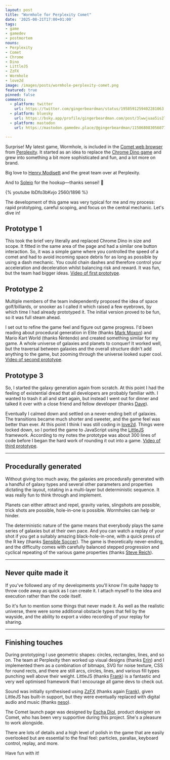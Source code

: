 ```yaml
---
layout: post
title: "Wormhole for Perplexity Comet"
date: '2025-08-21T17:00+01:00'
tags:
- game
- gamedev
- postmortem
nouns:
- Perplexity
- Comet
- Chrome
- Dino
- LittleJS
- ZzFX
- Wormhole
- love2d
image: /images/posts/wormhole-perplexity-comet.png
featured: true
pinned: false
comments:
  - platform: twitter
    url: https://twitter.com/gingerbeardman/status/1958591259402281063
  - platform: bluesky
    url: https://bsky.app/profile/gingerbeardman.com/post/3lwwjuaa5is2l
  - platform: mastodon
    url: https://mastodon.gamedev.place/@gingerbeardman/115068083056077870

---
```


Surprise! My latest game, Wormhole, is included in the [Comet web browser](https://www.perplexity.ai/comet) from [Perplexity](https://www.perplexity.ai). It started as an idea to replace the [Chrome Dino game](https://en.wikipedia.org/wiki/Dinosaur_Game) and grew into something a bit more sophisticated and fun, and a lot more on brand.

Big love to [Henry Modisett](https://x.com/henrymodis) and the great team over at Perplexity.

And to [Soleio](https://x.com/soleio) for the hookup—thanks sensei! 🙌

{% youtube IbDfo3bKvjo 2560/1896 %}

The development of this game was very typical for me and my process: rapid prototyping, careful scoping, and focus on the central mechanic. Let's dive in!

## Prototype 1

This took the brief very literally and replaced Chrome Dino in size and scope. It fitted in the same area of the page and had a similar one button interaction. So, it was a simple game where you controlled the speed of a comet and had to avoid incoming space debris for as long as possible by using a dash mechanic. You could chain dashes and therefore control your acceleration and deceleration whilst balancing risk and reward. It was fun, but the team had bigger ideas. [Video of first prototype](https://youtu.be/qk7J0CLwX80).

## Prototype 2

Multiple members of the team independently proposed the idea of space golf/billiards, or snooker as I called it which raised a few eyebrows, by which time I had already prototyped it. The initial version proved to be fun, so it was full steam ahead. 

I set out to refine the game feel and figure out game progress. I'd been reading about procedural generation in Elite (thanks [Mark Moxon](https://elite.bbcelite.com)) and Mario Kart World (thanks Nintendo) and created something similar for my game. A whole universe of galaxies and planets to conquer! It worked well, but the traversal between galaxies and the overall structure didn't add anything to the game, but zooming through the universe looked super cool. [Video of second prototype](https://youtu.be/CQR4NPkDQ18).

## Prototype 3

So, I started the galaxy generation again from scratch. At this point I had the feeling of existential dread that all developers are probably familiar with. I wanted to trash it all and start again, but instead I went out for dinner and talked it over with a close friend and fellow developer (thanks [Dave](https://bsky.app/profile/daveroberts.dev)).

Eventually I calmed down and settled on a never-ending belt of galaxies. The transitions became much shorter and sweeter, and the game feel was better than ever. At this point I think I was still coding in [love2d](https://love2d.org). Things were locked down, so I ported the game to JavaScript using the [LittleJS](https://github.com/KilledByAPixel/LittleJS) framework. According to my notes the prototype was about 300 lines of code before I began the hard work of rounding it out into a game. [Video of third prototype](https://youtu.be/H_5MYCft1-I).

----

## Procedurally generated

Without giving too much away, the galaxies are procedurally generated with a handful of galaxy types and several other parameters and properties dictating the layout, rotating in a multi-layer but deterministic sequence. It was really fun to think through and implement.

Planets can either attract and repel, gravity varies, slingshots are possible, trick shots are possible, hole-in-one is possible. Wormholes can help or hinder.

The deterministic nature of the game means that everybody plays the same series of galaxies but at their own pace. And you can watch a replay of your shot if you get a suitably amazing black-hole-in-one, with a quick press of the R key (thanks [Sensible Soccer](https://readonlymemory.com/the-making-of-sensible-soccer/)). The game is theoretically never-ending, and the difficulty comes with carefully balanced stepped progression and cyclical repeating of the various game properties (thanks [Steve Reich](https://en.wikipedia.org/wiki/Music_for_18_Musicians)).

----

## Never quite made it

If you've followed any of my developments you'll know I'm quite happy to throw code away as quick as I can create it. I attach myself to the idea and execution rather than the code itself. 

So it's fun to mention some things that never made it. As well as the realistic universe, there were some additional obstacle types that fell by the wayside, and the ability to export a video recording of your replay for sharing.

----

## Finishing touches

During prototyping I use geometric shapes: circles, rectangles, lines, and so on. The team at Perplexity then worked up visual designs (thanks [Erin](https://x.com/_erinmcknight)) and I implemented them as a combination of bitmaps, SVG for noise texture, CSS for round rects, and there are still arcs, circles, lines, and various fill types punching well above their weight. LittleJS (thanks [Frank](https://x.com/KilledByAPixel)) is a fantastic and very well optimised framework that I encourage all game devs to check out.

Sound was initially synthesised using [ZzFX](https://github.com/KilledByAPixel/ZzFX) (thanks again [Frank](https://x.com/KilledByAPixel)), given LittleJS has built-in support, but they were eventually replaced with digital audio and music (thanks [neso](https://x.com/nesodude)).

The Comet launch page was designed by [Escha Diol](https://x.com/eschadiol), product designer on Comet, who has been very supportive during this project. She's a pleasure to work alongside.

There are lots of details and a high level of polish in the game that are easily overlooked but are essential to the final feel: particles, parallax, keyboard control, replay, and more.

Have fun with it!
